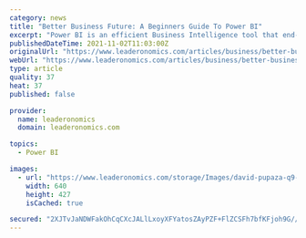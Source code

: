 ```yaml
---
category: news
title: "Better Business Future: A Beginners Guide To Power BI"
excerpt: "Power BI is an efficient Business Intelligence tool that end-users can use, no matter their experience level. Power BI is user-friendly and can run queries without the specialised technical support required as it uses natural language processing."
publishedDateTime: 2021-11-02T11:03:00Z
originalUrl: "https://www.leaderonomics.com/articles/business/better-business-future-guide-to-power-bi"
webUrl: "https://www.leaderonomics.com/articles/business/better-business-future-guide-to-power-bi"
type: article
quality: 37
heat: 37
published: false

provider:
  name: leaderonomics
  domain: leaderonomics.com

topics:
  - Power BI

images:
  - url: "https://www.leaderonomics.com/storage/Images/david-pupaza-q9-qey1jyi-unsplash_c9c767.jpg"
    width: 640
    height: 427
    isCached: true

secured: "2XJTvJaNDWFakOhCqCXcJALlLxoyXFYatosZAyPZF+FlZCSFh7bfKFjoh9G//EoNdvXxSzOL4SRegqhsAcUDrrR1BKQlTw1PK2nfev9TA/bnebSLRd9H5SGKnXi1y2M7uApLsyLGiwTv2iLoJO3wiLXI+OE2qnx5thIXPYCYDFQPYLfXJasLTWLwY3+XYgNJiZq25VdIY50B0IXHQJRqAWEPwj+Gz3rfehKAbvG7dkxW1JAUnVAJZ+FirL+cRX9+6HDwhXAWYVFq+VjBCPhAWP0d+K+IlhNJrjf4GS7cXd+0XXXU+G9yLgWYsC1ykhiJpqOQIB32tD8iiEtHw0kgEmDRotzDxtgYO7ZXnZh2et4=;RGoKRfc2ocjcBqFMD+cy0A=="
---
```


